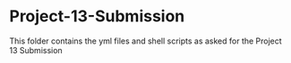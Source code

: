 # Project-13-Submission
This folder contains the yml files and shell scripts as asked for the Project 13 Submission
